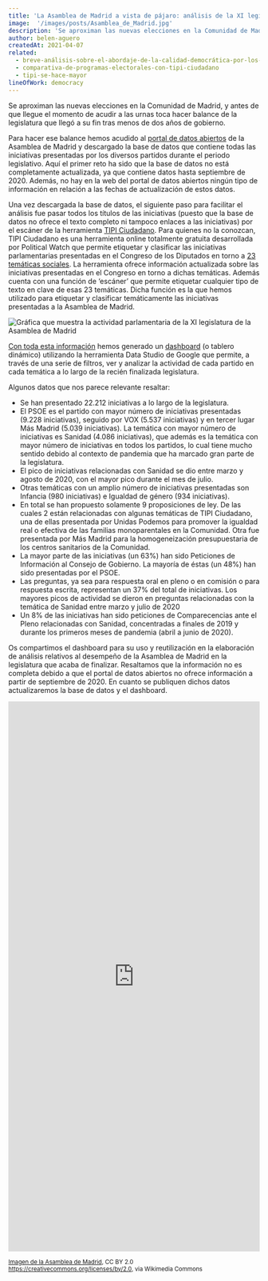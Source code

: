 ```yaml
---
title: 'La Asamblea de Madrid a vista de pájaro: análisis de la XI legislatura'
image:  '/images/posts/Asamblea_de_Madrid.jpg'
description: 'Se aproximan las nuevas elecciones en la Comunidad de Madrid, y antes de que llegue el momento de acudir a las urnas toca hacer balance de la legislatura que llegó a su fin tras menos de dos años de gobierno.'
author: belen-aguero
createdAt: 2021-04-07
related:
  - breve-análisis-sobre-el-abordaje-de-la-calidad-democrática-por-los-partidos-políticos-en-españa
  - comparativa-de-programas-electorales-con-tipi-ciudadano
  - tipi-se-hace-mayor
lineOfWork: democracy
---
```


Se aproximan las nuevas elecciones en la Comunidad de Madrid, y antes de que llegue el momento de acudir a las urnas toca hacer balance de la legislatura que llegó a su fin tras menos de dos años de gobierno.

Para hacer ese balance hemos acudido al [portal de datos abiertos](https://www.asambleamadrid.es/servicios/datos-abiertos) de la Asamblea de Madrid y descargado la base de datos que contiene todas las iniciativas presentadas por los diversos partidos durante el periodo legislativo. Aquí el primer reto ha sido que la base de datos no está completamente actualizada, ya que contiene datos hasta septiembre de 2020. Además, no hay en la web del portal de datos abiertos ningún tipo de información en relación a las fechas de actualización de estos datos.

Una vez descargada la base de datos, el siguiente paso para facilitar el análisis fue pasar todos los títulos de las iniciativas (puesto que la base de datos no ofrece el texto completo ni tampoco enlaces a las iniciativas) por el escáner de la herramienta [TIPI Ciudadano](https://tipiciudadano.es/). Para quienes no la conozcan, TIPI Ciudadano es una herramienta online totalmente gratuita desarrollada por Political Watch que permite etiquetar y clasificar las iniciativas parlamentarias presentadas en el Congreso de los Diputados en torno a [23 temáticas sociales](https://tipiciudadano.es/topics). La herramienta ofrece información actualizada sobre las iniciativas presentadas en el Congreso en torno a dichas temáticas. Además cuenta con una función de ‘escáner’ que permite etiquetar cualquier tipo de texto en clave de esas 23 temáticas. Dicha función es la que hemos utilizado para etiquetar y clasificar temáticamente las iniciativas presentadas a la Asamblea de Madrid.

![Gráfica que muestra la actividad parlamentaria de la XI legislatura de la Asamblea de Madrid](/images/posts/Asamblea_de_Madrid_XI_Legislatura.png)

[Con toda esta información](https://docs.google.com/spreadsheets/d/13cTb4FdbxtTwfCgm1wpFXLcsJyQgvSDZ1tKimVwTpd0/edit?usp=sharing) hemos generado un [dashboard](https://datastudio.google.com/reporting/c9edc071-c58b-4ff4-a4a2-c568ce2dd704/page/ckk7B) (o tablero dinámico) utilizando la herramienta Data Studio de Google que permite, a través de una serie de filtros, ver y analizar la actividad de cada partido en cada temática a lo largo de la recién finalizada legislatura.

Algunos datos que nos parece relevante resaltar:
* Se han presentado 22.212 iniciativas a lo largo de la legislatura.
* El PSOE es el partido con mayor número de iniciativas presentadas (9.228 iniciativas), seguido por VOX (5.537 iniciativas)  y en tercer lugar Más Madrid (5.039 iniciativas).
La temática con mayor número de iniciativas es Sanidad (4.086 iniciativas), que además es la temática con mayor número de iniciativas en todos los partidos, lo cual tiene mucho sentido debido al contexto de pandemia que ha marcado gran parte de la legislatura.
* El pico de iniciativas relacionadas con Sanidad se dio entre marzo y agosto de 2020, con el mayor pico durante el mes de julio.
* Otras temáticas con un amplio número de iniciativas presentadas son Infancia (980 iniciativas) e Igualdad de género (934 iniciativas).
* En total se han propuesto solamente 9 proposiciones de ley. De las cuales 2 están relacionadas con algunas temáticas de TIPI Ciudadano, una de ellas presentada por Unidas Podemos para promover la igualdad real o efectiva de las familias monoparentales en la Comunidad. Otra fue presentada por Más Madrid para la homogeneización presupuestaria de los centros sanitarios de la Comunidad.
* La mayor parte de las iniciativas (un 63%) han sido Peticiones de Información al Consejo de Gobierno. La mayoría de éstas (un 48%) han sido presentadas por el PSOE.
* Las preguntas, ya sea para respuesta oral en pleno o en comisión o para respuesta escrita, representan un 37% del total de iniciativas. Los mayores picos de actividad se dieron en preguntas relacionadas con la temática de Sanidad entre marzo y julio de 2020
* Un 8% de las iniciativas han sido peticiones de Comparecencias ante el Pleno relacionadas con Sanidad, concentradas a finales de 2019 y durante los primeros meses de pandemia (abril a junio de 2020).

Os compartimos el dashboard para su uso y reutilización en la elaboración de análisis relativos al desempeño de la Asamblea de Madrid en la legislatura que acaba de finalizar. Resaltamos que la información no es completa debido a que el portal de datos abiertos no ofrece información a partir de septiembre de 2020. En cuanto se publiquen dichos datos actualizaremos la base de datos y el dashboard.

<iframe width="100%" height="1100px" src="https://datastudio.google.com/embed/reporting/c9edc071-c58b-4ff4-a4a2-c568ce2dd704/page/ckk7B" frameborder="0" style="border:0" allowfullscreen></iframe>

<small>[Imagen de la Asamblea de Madrid](https://commons.wikimedia.org/wiki/File:Moci%C3%B3n_de_Censura_en_la_Asamblea_de_Madrid_(34453184973).jpg), CC BY 2.0 <https://creativecommons.org/licenses/by/2.0>, via Wikimedia Commons</small>

